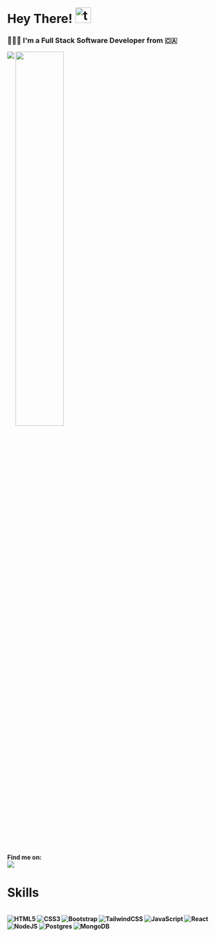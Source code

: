 # Hey There! <img src="https://github.com/samfromaway/samfromaway/blob/master/.github/images/fire.gif?raw=true" alt="twitter" width="36" height="36"/>

### 👨🏽‍💻 I'm a Full Stack Software Developer from 🇨🇦

<img align="left" src="https://github-readme-stats.vercel.app/api?username=cesar-santamaria&show_icons=true&theme=dark"/>
<img width="47%" src="https://github-readme-stats.vercel.app/api/top-langs/?username=cesar-santamaria&layout=compact"/>

<b>Find me on:<b>
<br>
[<img src="https://img.shields.io/badge/linkedin-%230077B5.svg?&style=for-the-badge&logo=linkedin&logoColor=white"/>](https://www.linkedin.com/in/cesar-s-23082a1ba)

# Skills
<br>
<img align="left" src="https://img.shields.io/badge/html5-%23e34f26.svg?&style=for-the-badge&logo=html5&logoColor=white" alt="HTML5"/>
<img align="left" src="https://img.shields.io/badge/css3-%233573b5.svg?&style=for-the-badge&logo=css3&logoColor=white" alt="CSS3"/>
<img align="left" src="https://img.shields.io/badge/Bootstrap-563D7C?style=for-the-badge&logo=bootstrap&logoColor=white" alt="Bootstrap"/>
<img align="left" src="https://img.shields.io/badge/tailwindcss-%2338B2AC.svg?style=for-the-badge&logo=tailwind-css&logoColor=white" alt="TailwindCSS"/>
<img align="left" src="https://img.shields.io/badge/javascript-%23323330.svg?style=for-the-badge&logo=javascript&logoColor=%23F7DF1E" alt="JavaScript"/>
<img align="left" src="https://img.shields.io/badge/react-%2300c4e6.svg?&style=for-the-badge&logo=react&logoColor=white" alt="React"/>
<img align="left" src="https://img.shields.io/badge/node%2Ejs-%2362af43.svg?&style=for-the-badge&logo=node.js&logoColor=white" alt="NodeJS"/>
<img align="left" src="https://img.shields.io/badge/postgres-%23316192.svg?style=for-the-badge&logo=postgresql&logoColor=white" alt="Postgres"/>
<img align="left" src="https://img.shields.io/badge/MongoDB-%234ea94b.svg?style=for-the-badge&logo=mongodb&logoColor=white" alt="MongoDB"/>


